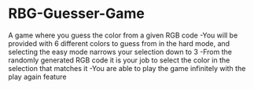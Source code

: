 # RBG-Guesser-Game
A game where you guess the color from a given RGB code
-You will be provided with 6 different colors to guess from in the hard mode, and selecting the easy mode narrows your selection down to 3
-From the randomly generated RGB code it is your job to select the color in the selection that matches it
-You are able to play the game infinitely with the play again feature
